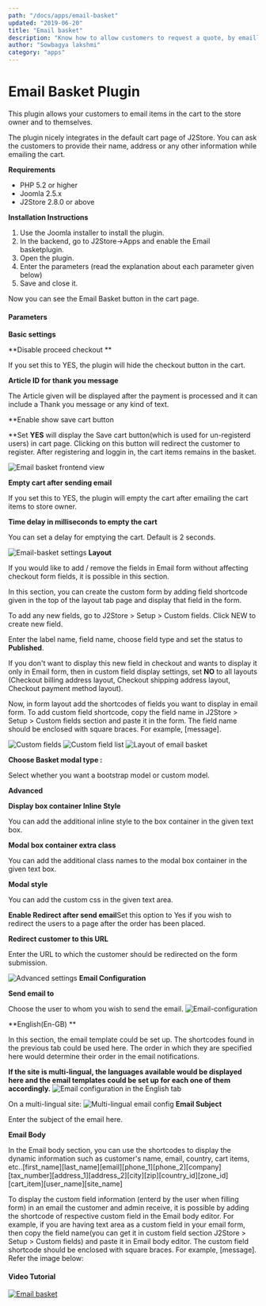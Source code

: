 ```yaml
---
path: "/docs/apps/email-basket"
updated: "2019-06-20"
title: "Email basket"
description: "Know how to allow customers to request a quote, by emailling their cart."
author: "Sowbagya lakshmi"
category: "apps"
---
```

# Email Basket Plugin

This plugin allows your customers to email items in the cart to the store owner and to themselves.

The plugin nicely integrates in the default cart page of J2Store. You can ask the customers to provide their name, address or any other information while emailing the cart.

**Requirements**

- PHP 5.2 or higher
- Joomla 2.5.x
- J2Store 2.8.0 or above

**Installation Instructions**

1. Use the Joomla installer to install the plugin.
2. In the backend, go to J2Store->Apps and enable the Email basketplugin. 
3. Open the plugin.
4. Enter the parameters (read the explanation about each parameter given below)
5. Save and close it.

Now you can see the Email Basket button in the cart page.

#### Parameters

**Basic settings**

**Disable proceed checkout **

If you set this to YES, the plugin will hide the checkout button in the cart.

**Article ID for thank you message**

The Article given will be displayed after the payment is processed and it can include a Thank you message or any kind of text.

**Enable show save cart button

**Set **YES** will display the Save cart button(which is used for un-registerd users) in cart page. Clicking on this button will redirect the customer to register. After registering and loggin in, the cart items remains in the basket.

![Email basket frontend view](../../images/apps/email-basket/email-basket-frontend.png)

**Empty cart after sending email**

If you set this to YES, the plugin will empty the cart after emailing the cart items to store owner.

**Time delay in milliseconds to empty the cart**

You can set a delay for emptying the cart. Default is 2 seconds.

![Email-basket settings](../../images/apps/email-basket/email-basket-settings.png)
**Layout**

If you would like to add / remove the fields in Email form without affecting checkout form fields, it is possible in this section.

In this section, you can create the custom form by adding field shortcode given in the top of the layout tab page and display that field in the form.

To add any new fields, go to J2Store > Setup > Custom fields. Click NEW to create new field.

Enter the label name, field name, choose field type and set the status to **Published**.

If you don't want to display this new field in checkout and wants to display it only in Email form, then in custom field display settings, set **NO** to all layouts (Checkout billing address layout, Checkout shipping address layout, Checkout payment method layout).

Now, in form layout add the shortcodes of fields you want to display in email form. To add custom field shortcode, copy the field name in J2Store > Setup > Custom fields section and paste it in the form. The field name should be enclosed with square braces. For example, [message].

![Custom fields](../../images/apps/email-basket/email-basket-custom-field.png)
![Custom field list](../../images/apps/email-basket/email-basket-custom-field-list.png)
![Layout of email basket](../../images/apps/email-basket/email-basket-layout.png)

**Choose Basket modal type :**

Select whether you want a bootstrap model or custom model.

**Advanced**

**Display box container Inline Style**

You can add the additional inline style to the box container in the given text box.

**Modal box container extra class**

You can add the additional class names to the modal box container in the given text box.

**Modal style**

You can add the custom css in the given text area.

**Enable Redirect after send email**Set this option to Yes if you wish to redirect the users to a page after the order has been placed.

**Redirect customer to this URL**

Enter the URL to which the customer should be redirected on the form submission.

![Advanced settings](../../images/apps/email-basket/email-basket-advanced-settings.png)
**Email Configuration**

**Send email to**

Choose the user to whom you wish to send the email.
![Email-configuration](../../images/apps/email-basket/email-basket-email-config.png)

**English(En-GB) **

In this section, the email template could be set up. The shortcodes found in the previous tab could be used here. The order in which they are specified here would determine their order in the email notifications.

**If the site is multi-lingual, the languages available would be displayed here and the email templates could be set up for each one of them accordingly.**
![Email configuration in the English tab](../../images/apps/email-basket/email-basket-email-shortcodes.png)

On a multi-lingual site: 
![Multi-lingual email config](../../images/apps/email-basket/email-basket-multi-ling.png)
**Email Subject**

Enter the subject of the email here.

**Email Body**

In the Email body section, you can use the shortcodes to display the dynamic information such as customer's name, email, country, cart items, etc..[first\_name][last\_name][email][phone\_1][phone\_2][company][tax\_number][address\_1][address\_2][city][zip][country\_id][zone\_id][cart\_item][user\_name][site\_name]

To display the custom field information (enterd by the user when filling form) in an email the customer and admin receive, it is possible by adding the shortcode of respective custom field in the Email body editor. For example, if you are having text area as a custom field in your email form, then copy the field name(you can get it in custom field section J2Store > Setup > Custom fields) and paste it in Email body editor. The custom field shortcode should be enclosed with square braces. For example, [message]. Refer the image below:<br>


#### Video Tutorial
[![Email basket](https://img.youtube.com/vi/51J1UkeRu3Y/0.jpg)](https://youtu.be/IHpKrQI04Us "Email basket")



